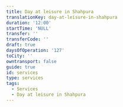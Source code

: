 ```yaml
---
title: Day at leisure in Shahpura
translationKey: day-at-leisure-in-shahpura
duration: '12:00'
startTime: 'NULL'
transfer: ''
transferCode: ''
draft: true
daysOfOperation: '127'
toCity: ''
owntransport: false
guide: true
id: services
type: services
tags:
  - Services
  - Day at leisure in Shahpura
---
```

